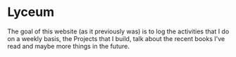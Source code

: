 # Lyceum

The goal of this website (as it previously was) is to log the activities that I do on a weekly basis, the Projects that I build, talk about the recent books I've read and maybe more things in the future.
